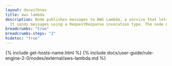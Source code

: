 ```yaml
---
layout: docwithnav
title: aws lambda
description: Node publishes messages to AWS Lambda, a service that lets you run code without provisioning or managing servers.
  It sends messages using a RequestResponse invocation type. The node uses a pre-configured client and specified function to run.
breadcrumbs: "true"
breadcrumbs-steps: "2"
hidetoc: "true"
---
```


{% include get-hosts-name.html %}
{% include docs/user-guide/rule-engine-2-0/nodes/external/aws-lambda.md %}
